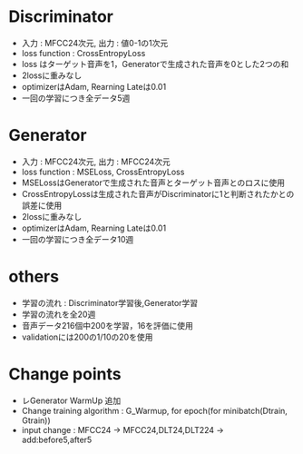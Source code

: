 # Discriminator
- 入力 : MFCC24次元, 出力 : 値0-1の1次元
- loss function : CrossEntropyLoss
- loss はターゲット音声を1，Generatorで生成された音声を0とした2つの和 
- 2lossに重みなし
- optimizerはAdam, Rearning Lateは0.01
- 一回の学習につき全データ5週
# Generator
- 入力 : MFCC24次元, 出力 : MFCC24次元
- loss function : MSELoss, CrossEntropyLoss
- MSELossはGeneratorで生成された音声とターゲット音声とのロスに使用
- CrossEntropyLossは生成された音声がDiscriminatorに1と判断されたかとの誤差に使用
- 2lossに重みなし
- optimizerはAdam, Rearning Lateは0.01
- 一回の学習につき全データ10週
# others
- 学習の流れ : Discriminator学習後,Generator学習
- 学習の流れを全20週
- 音声データ216個中200を学習，16を評価に使用
- validationには200の1/10の20を使用
# Change points
- レGenerator WarmUp 追加
- Change training algorithm : G\_Warmup, for epoch(for minibatch(Dtrain, Gtrain))
- input change : MFCC24 -> MFCC24,DLT24,DLT224 -> add:before5,after5
